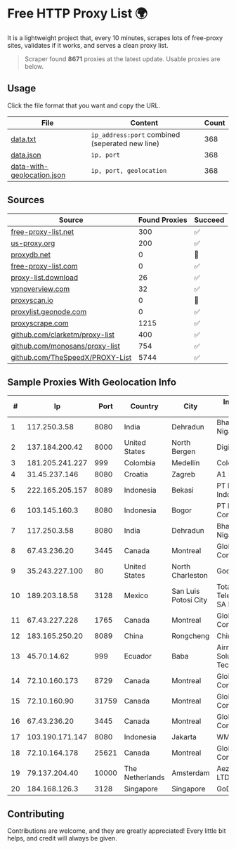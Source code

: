 
# Free HTTP Proxy List 🌍

It is a lightweight project that, every 10 minutes, scrapes lots of free-proxy sites, validates if it works, and serves a clean proxy list.


> Scraper found **8671** proxies at the latest update. Usable proxies are below.

## Usage

Click the file format that you want and copy the URL.


|File|Content|Count|
|----|-------|-----|
|[data.txt](https://raw.githubusercontent.com/themiralay/Proxy-List-World/master/data.txt)|`ip_address:port` combined (seperated new line)|368|
|[data.json](https://raw.githubusercontent.com/themiralay/Proxy-List-World/master/data.json)|`ip, port`|368|
|[data-with-geolocation.json](https://raw.githubusercontent.com/themiralay/Proxy-List-World/master/data-with-geolocation.json)|`ip, port, geolocation`|368|

## Sources

|Source|Found Proxies|Succeed|
|------|-------------|-------|
|[free-proxy-list.net](https://free-proxy-list.net)|300|✅|
|[us-proxy.org](https://www.us-proxy.org)|200|✅|
|[proxydb.net](http://proxydb.net)|0|🚫|
|[free-proxy-list.com](https://free-proxy-list.com/?page=&port=&type%5B%5D=http&type%5B%5D=https&up_time=0&search=Search)|0|✅|
|[proxy-list.download](https://www.proxy-list.download/HTTP)|26|✅|
|[vpnoverview.com](https://vpnoverview.com/privacy/anonymous-browsing/free-proxy-servers)|32|✅|
|[proxyscan.io](https://www.proxyscan.io)|0|🚫|
|[proxylist.geonode.com](https://proxylist.geonode.com/api/proxy-list?limit=300&page=1&sort_by=lastChecked&sort_type=desc&protocols=http,https)|0|✅|
|[proxyscrape.com](https://api.proxyscrape.com/v2/?request=displayproxies&protocol=http&timeout=10000&country=all&ssl=all&anonymity=all)|1215|✅|
|[github.com/clarketm/proxy-list](https://raw.githubusercontent.com/clarketm/proxy-list/master/proxy-list-raw.txt)|400|✅|
|[github.com/monosans/proxy-list](https://raw.githubusercontent.com/monosans/proxy-list/main/proxies/http.txt)|754|✅|
|[github.com/TheSpeedX/PROXY-List](https://raw.githubusercontent.com/TheSpeedX/PROXY-List/master/http.txt)|5744|✅|


## Sample Proxies With Geolocation Info

|#|Ip|Port|Country|City|Internet Service Provider|
|-|--|----|-------|----|-------------------------|
|1|117.250.3.58|8080|India|Dehradun|Bharat Sanchar Nigam Ltd|
|2|137.184.200.42|8000|United States|North Bergen|DigitalOcean, LLC|
|3|181.205.241.227|999|Colombia|Medellín|Colombia Móvil|
|4|31.45.237.146|8080|Croatia|Zagreb|A1 Hrvatska d.o.o.|
|5|222.165.205.157|8089|Indonesia|Bekasi|PT NettoCyber Indonesia|
|6|103.145.160.3|8080|Indonesia|Bogor|PT Indonesia Comnets Plus|
|7|117.250.3.58|8080|India|Dehradun|Bharat Sanchar Nigam Ltd|
|8|67.43.236.20|3445|Canada|Montreal|GloboTech Communications|
|9|35.243.227.100|80|United States|North Charleston|Google LLC|
|10|189.203.18.58|3128|Mexico|San Luis Potosí City|Total Play Telecomunicaciones SA De CV|
|11|67.43.227.228|1765|Canada|Montreal|GloboTech Communications|
|12|183.165.250.20|8089|China|Rongcheng|Chinanet|
|13|45.70.14.62|999|Ecuador|Baba|Airmaxtelecom Soluciones Tecnologicas S.A|
|14|72.10.160.173|8729|Canada|Montreal|GloboTech Communications|
|15|72.10.160.90|31759|Canada|Montreal|GloboTech Communications|
|16|67.43.236.20|3445|Canada|Montreal|GloboTech Communications|
|17|103.190.171.147|8080|Indonesia|Jakarta|WMS|
|18|72.10.164.178|25621|Canada|Montreal|GloboTech Communications|
|19|79.137.204.40|10000|The Netherlands|Amsterdam|Aeza International LTD|
|20|184.168.126.3|3128|Singapore|Singapore|GoDaddy.com, LLC|



## Contributing

Contributions are welcome, and they are greatly appreciated! Every
little bit helps, and credit will always be given.


